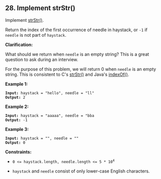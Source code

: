 ## 28. Implement strStr()
Implement [strStr()](http://www.cplusplus.com/reference/cstring/strstr).

Return the index of the first occurrence of needle in haystack, or `-1` if `needle` is not part of `haystack`.

**Clarification:**

What should we return when `needle` is an empty string? This is a great question to ask during an interview.

For the purpose of this problem, we will return 0 when `needle` is an empty string. This is consistent to C's [strStr()](http://www.cplusplus.com/reference/cstring/strstr) and Java's [indexOf()](https://docs.oracle.com/javase/7/docs/api/java/lang/String.html#indexOf(java.lang.String)).

**Example 1:**
<pre><code><b>Input:</b> haystack = "hello", needle = "ll"
<b>Output:</b> 2
</code></pre>

**Example 2:**
<pre><code><b>Input:</b> haystack = "aaaaa", needle = "bba
<b>Output:</b> -1
</code></pre>

**Example 3:**
<pre><code><b>Input:</b> haystack = "", needle = ""
<b>Output:</b> 0
</code></pre>

**Constraints:**
* <pre><code>0 <= haystack.length, needle.length <= 5 * 10<sup>4</sup></code></pre>
* `haystack` and `needle` consist of only lower-case English characters.